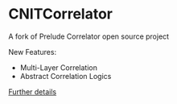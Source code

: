 # CNITCorrelator
A fork of Prelude Correlator open source project

New Features:
 - Multi-Layer Correlation
 - Abstract Correlation Logics
 
[Further details](https://github.com/Prelude-SIEM/prelude-correlator)
